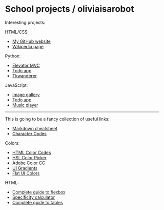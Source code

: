 # School projects / oliviaisarobot

Interesting projects:

HTML/CSS:

* [My GitHub website](https://oliviaisarobot.github.io/)
* [Wikipedia page](https://github.com/greenfox-zerda-lasers/oliviaisarobot/tree/master/week-02/Wikipedia-page)

Python:

* [Elevator MVC](https://github.com/greenfox-zerda-lasers/oliviaisarobot/tree/master/week-05/day-04/elevator)
* [Todo app](https://github.com/greenfox-zerda-lasers/oliviaisarobot/tree/master/week-05/Project-TODO-app)
* [Tkwanderer](https://github.com/greenfox-zerda-lasers/oliviaisarobot/tree/master/week-06)

JavaScript:

* [Image gallery](https://github.com/greenfox-zerda-lasers/oliviaisarobot/tree/master/week-07/project-image-gallery)
* [Todo app](https://github.com/greenfox-zerda-lasers/oliviaisarobot/tree/master/week-08/todo-app)
* [Music player](https://github.com/greenfox-zerda-lasers/oliviaisarobot/tree/master/week-10/music-player)

---

This is going to be a fancy collection of useful links:

* [Markdown cheatsheet](https://github.com/adam-p/markdown-here/wiki/Markdown-Cheatsheet)
* [Character Codes](http://www.character-code.com/)

Colors:

* [HTML Color Codes](http://htmlcolorcodes.com/)
* [HSL Color Picker](http://hslpicker.com/)
* [Adobe Color CC](https://color.adobe.com/create/color-wheel/)
* [UI Gradients](http://uigradients.com/#Almost)
* [Flat UI Colors](https://flatuicolors.com/)

HTML:

* [Complete guide to flexbox](https://css-tricks.com/snippets/css/a-guide-to-flexbox/)
* [Specificity calculator](https://specificity.keegan.st/)
* [Complete guide to tables](https://css-tricks.com/complete-guide-table-element/)
